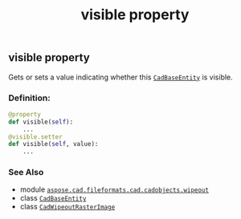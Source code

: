 ﻿---
title: visible property
second_title: Aspose.CAD for Python via .NET API References
description: 
type: docs
weight: 520
url: /aspose.cad.fileformats.cad.cadobjects.wipeout/cadwipeoutrasterimage/visible/
is_root: false
---

## visible property


Gets or sets a value indicating whether this [`CadBaseEntity`](/cad/python-net/aspose.cad.fileformats.cad.cadobjects/cadbaseentity) is visible.
### Definition:
```python
@property
def visible(self):
    ...
@visible.setter
def visible(self, value):
    ...
```

### See Also
* module [`aspose.cad.fileformats.cad.cadobjects.wipeout`](../../)
* class [`CadBaseEntity`](/cad/python-net/aspose.cad.fileformats.cad.cadobjects/cadbaseentity)
* class [`CadWipeoutRasterImage`](/cad/python-net/aspose.cad.fileformats.cad.cadobjects.wipeout/cadwipeoutrasterimage)
